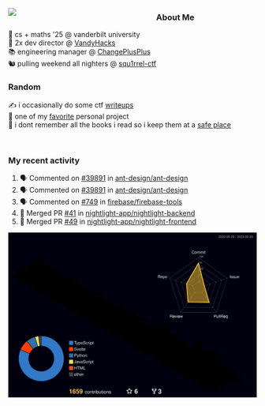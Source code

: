 <!-- 
Hey what are you doing here? 
I admire your curiosity tho
Shoot me an email (zinean00 at gmail dot com)
Let's connect! 
-->

<p float="left">
  <img src='https://imgur.com/nGM66Ev.png' width='300' align="left">
  <p>
    
  <h3>About Me</h3>
  🏫 cs + maths '25 @ vanderbilt university <br>
  🌊 2x dev director @ <a href="https://github.com/vandyhacks">VandyHacks</a> <br>
  📚 engineering manager @ <a href="https://github.com/changeplusplusvandy">ChangePlusPlus<a> <br>
  🐿 pulling weekend all nighters @ <a href="https://github.com/squ1rrel-ctf">squ1rrel-ctf</a> <br>
  
  <h3>Random</h3>
  ✍️ i occasionally do some ctf <a href="https://squ1rrel.dev/author/zineanteoh">writeups</a> <br>
  📱 one of my <a href="https://github.com/zineanteoh/vinkybox-app">favorite</a> personal project<br>
  📖 i dont remember all the books i read so i keep them at a <a href="https://www.goodreads.com/user/show/80901669-zi">safe place</a>
  </p>
  
</p>

<br>
<!-- <i>generated by <a href="https://labs.openai.com/s/0hW1r6PFYo3Zh0a7UoxK2AMp" target="_blank">dall-e 2</a></i> -->

<h3>My recent activity</h3>

<!--START_SECTION:activity-->
1. 🗣 Commented on [#39891](https://github.com/ant-design/ant-design/issues/39891) in [ant-design/ant-design](https://github.com/ant-design/ant-design)
2. 🗣 Commented on [#39891](https://github.com/ant-design/ant-design/issues/39891) in [ant-design/ant-design](https://github.com/ant-design/ant-design)
3. 🗣 Commented on [#749](https://github.com/firebase/firebase-tools/issues/749) in [firebase/firebase-tools](https://github.com/firebase/firebase-tools)
4. 🎉 Merged PR [#41](https://github.com/nightlight-app/nightlight-backend/pull/41) in [nightlight-app/nightlight-backend](https://github.com/nightlight-app/nightlight-backend)
5. 🎉 Merged PR [#49](https://github.com/nightlight-app/nightlight-frontend/pull/49) in [nightlight-app/nightlight-frontend](https://github.com/nightlight-app/nightlight-frontend)
<!--END_SECTION:activity-->

![](./profile-3d-contrib/profile-night-rainbow.svg)
